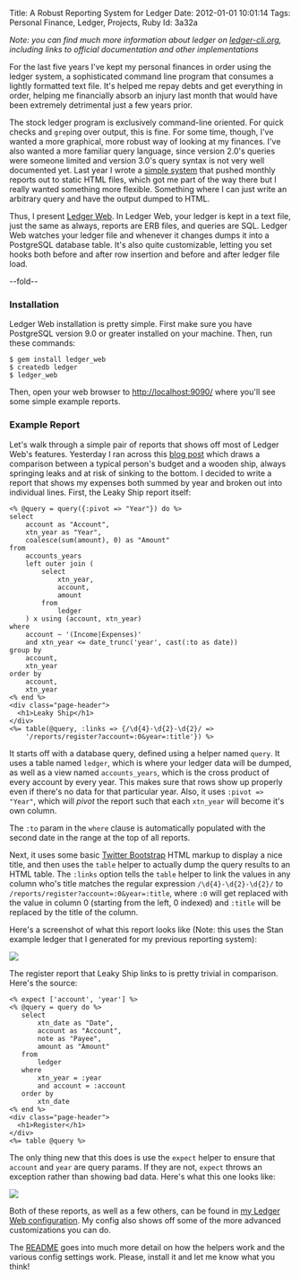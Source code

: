Title: A Robust Reporting System for Ledger
Date:  2012-01-01 10:01:14
Tags:  Personal Finance, Ledger, Projects, Ruby
Id:    3a32a

*Note: you can find much more information about ledger on [ledger-cli.org](http://ledger-cli.org), including links to official documentation and other implementations*

For the last five years I've kept my personal finances in order using the ledger system, a sophisticated command line program that consumes a lightly formatted text file. It's helped me repay debts and get everything in order, helping me financially absorb an injury last month that would have been extremely detrimental just a few years prior.

The stock ledger program is exclusively command-line oriented. For quick checks and `grep`ing over output, this is fine. For some time, though, I've wanted a more graphical, more robust way of looking at my finances. I've also wanted a more familiar query language, since version 2.0's queries were someone limited and version 3.0's query syntax is not very well documented yet. Last year I wrote a [simple system](/2011-07-09-program-your-finances-reporting-for-fun-and-profit.html) that pushed monthly reports out to static HTML files, which got me part of the way there but I really wanted something more flexible. Something where I can just write an arbitrary query and have the output dumped to HTML.

Thus, I present [Ledger Web](https://github.com/peterkeen/ledger-web). In Ledger Web, your ledger is kept in a text file, just the same as always, reports are ERB files, and queries are SQL. Ledger Web watches your ledger file and whenever it changes dumps it into a PostgreSQL database table. It's also quite customizable, letting you set hooks both before and after row insertion and before and after ledger file load.

--fold--

### Installation

Ledger Web installation is pretty simple. First make sure you have PostgreSQL version 9.0 or greater installed on your machine. Then, run these commands:

    $ gem install ledger_web
    $ createdb ledger
    $ ledger_web

Then, open your web browser to [http://localhost:9090/](http://localhost:9090/) where you'll see some simple example reports. 

### Example Report

Let's walk through a simple pair of reports that shows off most of Ledger Web's features. Yesterday I ran across this [blog post](http://earlyretirementextreme.com/your-budget-is-like-sinking-ship.html) which draws a comparison between a typical person's budget and a wooden ship, always springing leaks and at risk of sinking to the bottom. I decided to write a report that shows my expenses both summed by year and broken out into individual lines. First, the Leaky Ship report itself:

    <% @query = query({:pivot => "Year"}) do %>
    select
        account as "Account",
        xtn_year as "Year",
        coalesce(sum(amount), 0) as "Amount"
    from
        accounts_years
        left outer join (
            select
                xtn_year,
                account,
                amount
            from
                ledger
        ) x using (account, xtn_year)
    where
        account ~ '(Income|Expenses)'
        and xtn_year <= date_trunc('year', cast(:to as date))
    group by
        account,
        xtn_year
    order by
        account,
        xtn_year
    <% end %>
    <div class="page-header">
      <h1>Leaky Ship</h1>
    </div>
    <%= table(@query, :links => {/\d{4}-\d{2}-\d{2}/ =>
        '/reports/register?account=:0&year=:title'}) %>

It starts off with a database query, defined using a helper named `query`. It uses a table named `ledger`, which is where your ledger data will be dumped, as well as a view named `accounts_years`, which is the cross product of every account by every year. This makes sure that rows show up properly even if there's no data for that particular year. Also, it uses `:pivot => "Year"`, which will *pivot* the report such that each `xtn_year` will become it's own column.

The `:to` param in the `where` clause is automatically populated with the second date in the range at the top of all reports.

Next, it uses some basic [Twitter Bootstrap](http://twitter.github.com/bootstrap) HTML markup to display a nice title, and then uses the `table` helper to actually dump the query results to an HTML table. The `:links` option tells the `table` helper to link the values in any column who's title matches the regular expression `/\d{4}-\d{2}-\d{2}/` to `/reports/register?account=:0&year=:title`, where `:0` will get replaced with the value in column 0 (starting from the left, 0 indexed) and `:title` will be replaced by the title of the column.

Here's a screenshot of what this report looks like (Note: this uses the Stan example ledger that I generated for my previous reporting system):

<a href="/img/leaky_ship.png"><img src="/leaky_ship_small.png"></a>

The register report that Leaky Ship links to is pretty trivial in comparison. Here's the source:

    <% expect ['account', 'year'] %>
    <% @query = query do %>
       select
           xtn_date as "Date",
           account as "Account",
           note as "Payee",
           amount as "Amount"
       from
           ledger
       where
           xtn_year = :year
           and account = :account
       order by
           xtn_date
    <% end %>
    <div class="page-header">
      <h1>Register</h1>
    </div>
    <%= table @query %>

The only thing new that this does is use the `expect` helper to ensure that `account` and `year` are query params. If they are not, `expect` throws an exception rather than showing bad data. Here's what this one looks like:

<a href="/img/register.png"><img src="/register_small.png"></a>

Both of these reports, as well as a few others, can be found in [my Ledger Web configuration](https://github.com/peterkeen/ledger-web-config). My config also shows off some of the more advanced customizations you can do.

The [README](https://github.com/peterkeen/ledger-web) goes into much more detail on how the helpers work and the various config settings work. Please, install it and let me know what you think!
